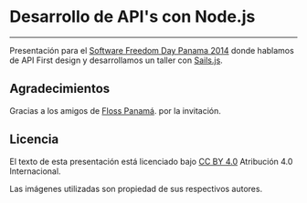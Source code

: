 # Desarrollo de API's con Node.js
-----
 Presentación para el [Software Freedom Day Panama 2014](http://wiki.softwarefreedomday.org/2014/Panama/Panama/Floss-PA) donde hablamos de API First design y desarrollamos un taller con [Sails.js](http://sailsjs.org).
 
 
 ## Agradecimientos
 
 Gracias a los amigos de [Floss Panamá](http://sailsjs.org). por la invitación. 
 
 ## Licencia
 
 El texto de esta presentación está licenciado bajo [CC BY 4.0](http://creativecommons.org/licenses/by/4.0/) Atribución 4.0 Internacional.

 Las imágenes utilizadas son propiedad de sus respectivos autores.
